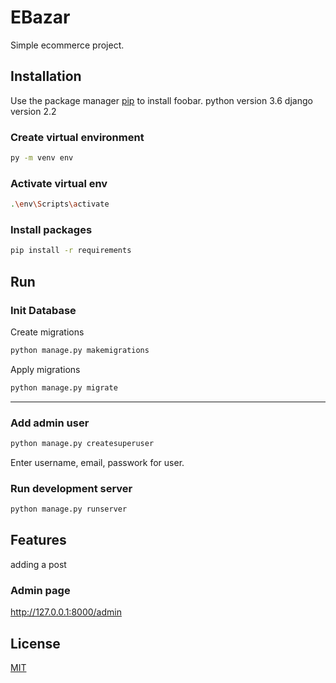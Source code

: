 # EBazar

Simple ecommerce project.


## Installation
Use the package manager [pip](https://pip.pypa.io/en/stable/) to install foobar.
python version 3.6
django version 2.2

### Create virtual environment
```bash
py -m venv env
```

### Activate virtual env
```bash
.\env\Scripts\activate
```

### Install packages
```bash
pip install -r requirements 
```


## Run

### Init Database
Create migrations
```bash
python manage.py makemigrations
```
Apply migrations
```bash
python manage.py migrate
```
---

### Add admin user
```bash
python manage.py createsuperuser
```
Enter username, email, passwork for user.

### Run development server
```bash
python manage.py runserver
```

## Features
adding a post

### Admin page
http://127.0.0.1:8000/admin



## License
[MIT](https://choosealicense.com/licenses/mit/)

